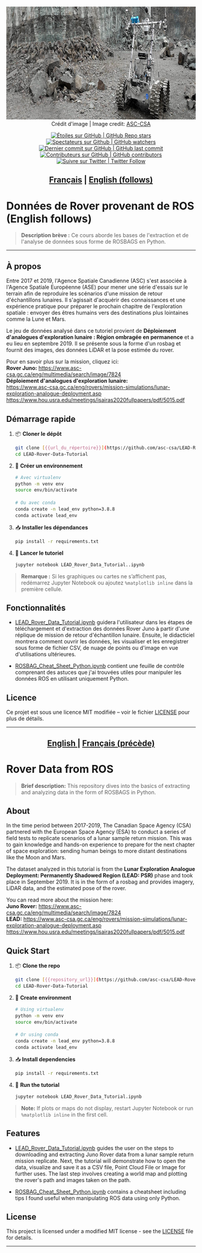 <p align="center">
   <img src="JUNO_Rover.jpg" alt="image-text" height=300> 
   <br> Crédit d'image | Image credit: <a href= https://www.asc-csa.gc.ca/eng/multimedia/search/image/7818/>ASC-CSA</a>
</p>

<p align="center">
    <a href="#stars">
        <img alt="Étoiles sur GitHub | GitHub Repo stars" src="https://img.shields.io/github/stars/asc-csa/LEAD-Rover-Data-Tutorial">
    </a>
    <a href="#watchers">
        <img alt="Spectateurs sur Github | GitHub watchers" src="https://img.shields.io/github/watchers/asc-csa/LEAD-Rover-Data-Tutorial">
    </a>
    <a href="https://github.com/asc-csa/LEAD-Rover-Data-Tutorial/commits/main">
        <img alt="Dernier commit sur GitHub | GitHub last commit" src="https://img.shields.io/github/last-commit/asc-csa/LEAD-Rover-Data-Tutorial">
    </a>
    <a href="https://github.com/asc-csa/LEAD-Rover-Data-Tutorial/graphs/contributors">
        <img alt="Contributeurs sur GitHub | GitHub contributors" src="https://img.shields.io/github/contributors/asc-csa/LEAD-Rover-Data-Tutorial">
    </a>
    <a href="https://twitter.com/intent/follow?screen_name=csa_asc">
        <img alt="Suivre sur Twitter | Twitter Follow" src="https://img.shields.io/twitter/follow/csa_asc?style=social">
    </a>
</p>

<h2 align="center">
  <a href="#titre-du-projet">Français</a> |
  <a href="#project-title">English (follows)</a>
</h2>

<a id="titre-du-projet"></a>
# Données de Rover provenant de ROS (English follows)

> **Description brève :**
> Ce cours aborde les bases de l'extraction et de l'analyse de données sous forme de ROSBAGS en Python.

---

## À propos
Entre 2017 et 2019, l'Agence Spatiale Canadienne (ASC) s'est associée à l'Agence Spatiale Européenne (ASE) pour mener une série d'essais sur le terrain afin de reproduire les scénarios d'une mission de retour d'échantillons lunaires. Il s'agissait d'acquérir des connaissances et une expérience pratique pour préparer le prochain chapitre de l'exploration spatiale : envoyer des êtres humains vers des destinations plus lointaines comme la Lune et Mars. <br>

Le jeu de données analysé dans ce tutoriel provient de **Déploiement d'analogues d'exploration lunaire : Région ombragée en permanence** et a eu lieu en septembre 2019. Il se présente sous la forme d'un rosbag et fournit des images, des données LiDAR et la pose estimée du rover.

Pour en savoir plus sur la mission, cliquez ici: <br>
**Rover Juno:** https://www.asc-csa.gc.ca/eng/multimedia/search/image/7824 <br>
**Déploiement d'analogues d'exploration lunaire:** <br> https://www.asc-csa.gc.ca/eng/rovers/mission-simulations/lunar-exploration-analogue-deployment.asp <br>
https://www.hou.usra.edu/meetings/isairas2020fullpapers/pdf/5015.pdf <br>

## Démarrage rapide

1. 📦 **Cloner le dépôt**
   ```bash
   git clone [{{url_du_répertoire}}](https://github.com/asc-csa/LEAD-Rover-Data-Tutorial.git)
   cd LEAD-Rover-Data-Tutorial
   ```
2. 🐍 **Créer un environnement**
   ```bash
   # Avec virtualenv
   python -m venv env
   source env/bin/activate

   # Ou avec conda
   conda create -n lead_env python=3.8.8
   conda activate lead_env
   ```
3. 📥 **Installer les dépendances**
   ```bash
   pip install -r requirements.txt
   ```
4. 🚀 **Lancer le tutoriel**
   ```bash
   jupyter notebook LEAD_Rover_Data_Tutorial..ipynb
   ```

> **Remarque :** Si les graphiques ou cartes ne s’affichent pas, redémarrez Jupyter Notebook ou ajoutez `%matplotlib inline` dans la première cellule.

## Fonctionnalités

 - [LEAD_Rover_Data_Tutorial.ipynb](LEAD_Rover_Data_Tutorial.ipynb) guidera l'utilisateur dans les étapes de téléchargement et d'extraction des données Rover Juno à partir d'une réplique de mission de retour d'échantillon lunaire. Ensuite, le didacticiel montrera comment ouvrir les données, les visualiser et les enregistrer sous forme de fichier CSV, de nuage de points ou d'image en vue d'utilisations ultérieures.
 
 - [ROSBAG_Cheat_Sheet_Python.ipynb](ROSBAG_Cheat_Sheet_Python.ipynb) contient une feuille de contrôle comprenant des astuces que j'ai trouvées utiles pour manipuler les données ROS en utilisant uniquement Python.

## Licence

Ce projet est  sous une licence MIT modifiée – voir le fichier [LICENSE](https://github.com/asc-csa/LEAD-Rover-Data-Tutorial/blob/main/LICENSE.txt) pour plus de détails.

---

<h2 align="center">
  <a href="#project-title">English </a> |
  <a href="#titre-du-projet">Français (précède)</a>
</h2>

<a id="project-title"></a>
# Rover Data from ROS

> **Brief description:**
> This repository dives into the basics of extracting and analyzing data in the form of ROSBAGS in Python.

## About
In the time period between 2017-2019, The Canadian Space Agency (CSA) partnered with the European Space Agency (ESA) to conduct a series of field tests to replicate scenarios of a lunar sample return mission. This was to gain knowledge and hands-on experience to prepare for the next chapter of space exploration: sending human beings to more distant destinations like the Moon and Mars. <br>

The dataset analyzed in this tutorial is from the **Lunar Exploration Analogue Deployment: Permanently Shadowed Region (LEAD: PSR)** phase and took place in September 2019. It is in the form of a rosbag and provides imagery, LiDAR data, and the estimated pose of the rover.

You can read more about the mission here: <br>
**Juno Rover:** https://www.asc-csa.gc.ca/eng/multimedia/search/image/7824 <br>
**LEAD:** https://www.asc-csa.gc.ca/eng/rovers/mission-simulations/lunar-exploration-analogue-deployment.asp <br>
      https://www.hou.usra.edu/meetings/isairas2020fullpapers/pdf/5015.pdf <br> 

## Quick Start

1. 📦 **Clone the repo**
   ```bash
   git clone [{{repository_url}}](https://github.com/asc-csa/LEAD-Rover-Data-Tutorial.git)
   cd LEAD-Rover-Data-Tutorial
   ```
2. 🐍 **Create environment**
   ```bash
   # Using virtualenv
   python -m venv env
   source env/bin/activate

   # Or using conda
   conda create -n lead_env python=3.8.8
   conda activate lead_env
   ```
3. 📥 **Install dependencies**
   ```bash
   pip install -r requirements.txt
   ```
4. 🚀 **Run the tutorial**
   ```bash
   jupyter notebook LEAD_Rover_Data_Tutorial.ipynb
   ```

> **Note:** If plots or maps do not display, restart Jupyter Notebook or run `%matplotlib inline` in the first cell.

## Features

 - [LEAD_Rover_Data_Tutorial.ipynb](LEAD_Rover_Data_Tutorial.ipynb) guides the user on the steps to downloading and extracting Juno Rover data from a lunar sample return mission replicate. Next, the tutorial will demonstrate how to open the data, visualize and save it as a CSV file, Point Cloud File or Image for further uses. The last step involves creating a world map and plotting the rover's path and images taken on the path. 
 
 - [ROSBAG_Cheat_Sheet_Python.ipynb](ROSBAG_Cheat_Sheet_Python.ipynb) contains a cheatsheet including tips I found useful when manipulating ROS data using only Python.

## License

This project is licensed under a modified MIT license - see the [LICENSE](https://github.com/asc-csa/LEAD-Rover-Data-Tutorial/blob/main/LICENSE.txt) file for details.

---
